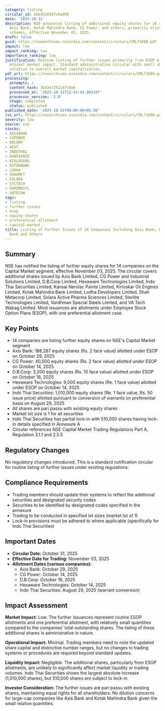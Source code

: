 ```yaml
---
category: listing
circular_id: bbb3538597cba098
date: '2025-10-31'
description: NSE announces listing of additional equity shares for 14 companies including
  Axis Bank, Kotak Mahindra Bank, CG Power, and others, primarily allotted under ESOP
  schemes, effective November 03, 2025.
draft: false
guid: https://nsearchives.nseindia.com/content/circulars/CML71080.pdf
impact: low
impact_ranking: low
importance_ranking: low
justification: Routine listing of further issues primarily from ESOP allotments with
  minimal market impact. Standard administrative circular with small share quantities
  relative to overall market capitalization.
pdf_url: https://nsearchives.nseindia.com/content/circulars/CML71080.pdf
processing:
  attempts: 1
  content_hash: 3b43e7251147c9a6
  processed_at: '2025-10-31T12:43:43.983347'
  processor_version: '2.0'
  stage: completed
  status: published
published_date: '2025-10-31T00:00:00+05:30'
rss_url: https://nsearchives.nseindia.com/content/circulars/CML71080.pdf
severity: low
source: nse
stocks:
- AXISBANK
- CGPOWER
- DBCORP
- HEXT
- INDOTHAI
- KANSAINER
- KIRLOSENG
- KOTAKBANK
- LODHA
- SHAHMET
- SOLARA
- STLTECH
- VARDMNSTL
- VATECHW
tags:
- listing
- further-issues
- esop
- equity-shares
- preferential-allotment
- capital-market
title: Listing of Further Issues of 14 Companies Including Axis Bank, Kotak Mahindra
  Bank and Others
---
```


## Summary

NSE has notified the listing of further equity shares for 14 companies on the Capital Market segment, effective November 03, 2025. The circular covers additional shares issued by Axis Bank Limited, CG Power and Industrial Solutions Limited, D.B.Corp Limited, Hexaware Technologies Limited, Indo Thai Securities Limited, Kansai Nerolac Paints Limited, Kirloskar Oil Engines Limited, Kotak Mahindra Bank Limited, Lodha Developers Limited, Shah Metacorp Limited, Solara Active Pharma Sciences Limited, Sterlite Technologies Limited, Vardhman Special Steels Limited, and VA Tech Wabag Limited. Most issuances are allotments under Employee Stock Option Plans (ESOP), with one preferential allotment case.

## Key Points

- 14 companies are listing further equity shares on NSE's Capital Market segment
- Axis Bank: 188,287 equity shares (Rs. 2 face value) allotted under ESOP on October 29, 2025
- CG Power: 40,000 equity shares (Rs. 2 face value) allotted under ESOP on October 14, 2025
- D.B.Corp: 3,200 equity shares (Rs. 10 face value) allotted under ESOP on October 16, 2025
- Hexaware Technologies: 9,000 equity shares (Re. 1 face value) allotted under ESOP on October 14, 2025
- Indo Thai Securities: 1,010,000 equity shares (Re. 1 face value, Rs. 50 issue price) allotted pursuant to conversion of warrants on preferential basis on August 29, 2025
- All shares are pari passu with existing equity shares
- Market lot size is 1 for all securities
- Indo Thai Securities has partial lock-in with 510,000 shares having lock-in details specified in Annexure A
- Circular references NSE Capital Market Trading Regulations Part A, Regulation 3.1.1 and 2.5.5

## Regulatory Changes

No regulatory changes introduced. This is a standard notification circular for routine listing of further issues under existing regulations.

## Compliance Requirements

- Trading members should update their systems to reflect the additional securities and designated security codes
- Securities to be identified by designated codes specified in the annexure
- Trading to be conducted in specified lot sizes (market lot of 1)
- Lock-in provisions must be adhered to where applicable (specifically for Indo Thai Securities)

## Important Dates

- **Circular Date:** October 31, 2025
- **Effective Date for Trading:** November 03, 2025
- **Allotment Dates (various companies):**
  - Axis Bank: October 29, 2025
  - CG Power: October 14, 2025
  - D.B.Corp: October 16, 2025
  - Hexaware Technologies: October 14, 2025
  - Indo Thai Securities: August 29, 2025 (warrant conversion)

## Impact Assessment

**Market Impact:** Low. The further issuances represent routine ESOP allotments and one preferential allotment, with relatively small quantities compared to the companies' total outstanding shares. The listing of these additional shares is administrative in nature.

**Operational Impact:** Minimal. Trading members need to note the updated share capital and distinctive number ranges, but no changes to trading systems or procedures are required beyond standard updates.

**Liquidity Impact:** Negligible. The additional shares, particularly from ESOP allotments, are unlikely to significantly affect market liquidity or trading volumes. Indo Thai Securities shows the largest absolute increase (1,010,000 shares), but 510,000 shares are subject to lock-in.

**Investor Consideration:** The further issues are pari passu with existing shares, maintaining equal rights for all shareholders. No dilution concerns for large-cap companies like Axis Bank and Kotak Mahindra Bank given the small relative quantities.